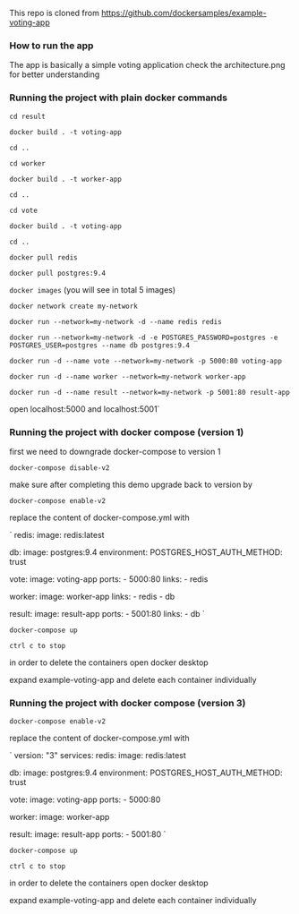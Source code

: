 This repo is cloned from https://github.com/dockersamples/example-voting-app

### How to run the app

The app is basically a simple voting application check the architecture.png for better understanding

### Running the project with plain docker commands

`cd result`

`docker build . -t voting-app`

`cd ..`

`cd worker`

`docker build . -t worker-app`

`cd ..`

`cd vote`

`docker build . -t voting-app`

`cd ..`

`docker pull redis`

`docker pull postgres:9.4`

`docker images` (you will see in total 5 images)

`docker network create my-network`

`docker run --network=my-network -d --name redis redis`

`docker run --network=my-network -d -e POSTGRES_PASSWORD=postgres -e POSTGRES_USER=postgres --name db postgres:9.4`

`docker run -d --name vote --network=my-network -p 5000:80 voting-app`

`docker run -d --name worker --network=my-network worker-app`

`docker run -d --name result --network=my-network -p 5001:80 result-app`

open localhost:5000 and localhost:5001`

### Running the project with docker compose (version 1)

first we need to downgrade docker-compose to version 1

`docker-compose disable-v2`

make sure after completing this demo upgrade back to version by 

`docker-compose enable-v2`

replace the content of docker-compose.yml with

`
redis:
  image: redis:latest

db:
  image: postgres:9.4
  environment:
    POSTGRES_HOST_AUTH_METHOD: trust

vote:
  image: voting-app
  ports:
    - 5000:80
  links:
    - redis

worker:
  image: worker-app
  links:
    - redis
    - db

result:
  image: result-app
  ports:
    - 5001:80
  links:
    - db
`

`docker-compose up`

`ctrl c to stop`

in order to delete the containers open docker desktop 

expand example-voting-app and delete each container individually

### Running the project with docker compose (version 3)

`docker-compose enable-v2`

replace the content of docker-compose.yml with

`
version: "3"
services:
  redis:
    image: redis:latest

  db:
    image: postgres:9.4
    environment:
      POSTGRES_HOST_AUTH_METHOD: trust

  vote:
    image: voting-app
    ports:
      - 5000:80

  worker:
    image: worker-app

  result:
    image: result-app
    ports:
      - 5001:80
`

`docker-compose up`

`ctrl c to stop`

in order to delete the containers open docker desktop 

expand example-voting-app and delete each container individually